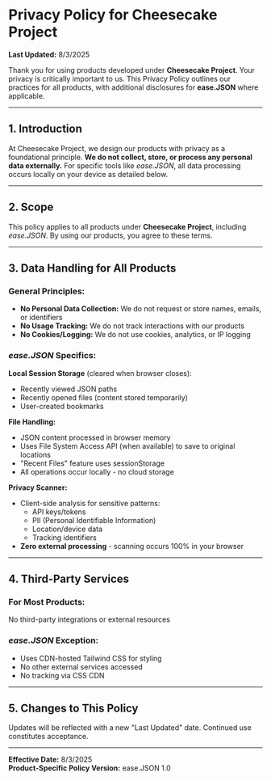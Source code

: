 # Privacy Policy for Cheesecake Project

**Last Updated:** 8/3/2025

Thank you for using products developed under **Cheesecake Project**. Your privacy is critically important to us. This Privacy Policy outlines our practices for all products, with additional disclosures for **ease.JSON** where applicable.

---

## 1. **Introduction**
At Cheesecake Project, we design our products with privacy as a foundational principle. **We do not collect, store, or process any personal data externally.** For specific tools like *ease.JSON*, all data processing occurs locally on your device as detailed below.

---

## 2. **Scope**
This policy applies to all products under **Cheesecake Project**, including *ease.JSON*. By using our products, you agree to these terms.

---

## 3. **Data Handling for All Products**
### General Principles:
- **No Personal Data Collection:** We do not request or store names, emails, or identifiers
- **No Usage Tracking:** We do not track interactions with our products
- **No Cookies/Logging:** We do not use cookies, analytics, or IP logging

### *ease.JSON* Specifics:
**Local Session Storage** (cleared when browser closes):
- Recently viewed JSON paths
- Recently opened files (content stored temporarily)
- User-created bookmarks

**File Handling:**
- JSON content processed in browser memory
- Uses File System Access API (when available) to save to original locations
- "Recent Files" feature uses sessionStorage
- All operations occur locally - no cloud storage

**Privacy Scanner:**
- Client-side analysis for sensitive patterns:
  - API keys/tokens
  - PII (Personal Identifiable Information)
  - Location/device data
  - Tracking identifiers
- **Zero external processing** - scanning occurs 100% in your browser

---

## 4. **Third-Party Services**
### For Most Products:
No third-party integrations or external resources

### *ease.JSON* Exception:
- Uses CDN-hosted Tailwind CSS for styling
- No other external services accessed
- No tracking via CSS CDN

---

## 5. **Changes to This Policy**
Updates will be reflected with a new "Last Updated" date. Continued use constitutes acceptance.

---

**Effective Date:** 8/3/2025  
**Product-Specific Policy Version:** ease.JSON 1.0